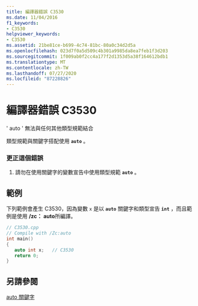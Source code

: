 ```yaml
---
title: 編譯器錯誤 C3530
ms.date: 11/04/2016
f1_keywords:
- C3530
helpviewer_keywords:
- C3530
ms.assetid: 21be81ce-b699-4c74-81bc-80a0c34d2d5a
ms.openlocfilehash: 023d7f0a5d509c4b301a9985da8ea7feb1f3d203
ms.sourcegitcommit: 1f009ab0f2cc4a177f2d1353d5a38f164612bdb1
ms.translationtype: MT
ms.contentlocale: zh-TW
ms.lasthandoff: 07/27/2020
ms.locfileid: "87228826"
---
```

# <a name="compiler-error-c3530"></a>編譯器錯誤 C3530

' auto ' 無法與任何其他類型規範結合

類型規範與關鍵字搭配使用 **`auto`** 。

### <a name="to-correct-this-error"></a>更正這個錯誤

1. 請勿在使用關鍵字的變數宣告中使用類型規範 **`auto`** 。

## <a name="example"></a>範例

下列範例會產生 C3530，因為變數 `x` 是以 **`auto`** 關鍵字和類型宣告 **`int`** ，而且範例是使用 **/zc： auto**所編譯。

```cpp
// C3530.cpp
// Compile with /Zc:auto
int main()
{
   auto int x;   // C3530
   return 0;
}
```

## <a name="see-also"></a>另請參閱

[auto 關鍵字](../../cpp/auto-keyword.md)
